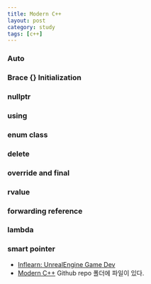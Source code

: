 ```yaml
---
title: Modern C++
layout: post
category: study
tags: [c++]
---
```


### Auto

### Brace {} Initialization

### nullptr

### using

### enum class

### delete

### override and final

### rvalue

### forwarding reference

### lambda

### smart pointer


- [Inflearn: UnrealEngine Game Dev](https://www.inflearn.com/course/%EC%96%B8%EB%A6%AC%EC%96%BC-3d-mmorpg-1)
- [Modern C++](https://github.com/sjang1594/self-study/tree/master/game_dev/cpp/opp) Github repo 폴더에 파일이 있다.